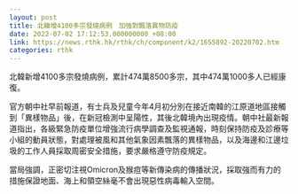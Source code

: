 ```yaml
---
layout: post
title: 北韓增4100多宗發燒病例　加強對飄落異物防疫
date: 2022-07-02 17:12:53.000000000 +08:00
link: https://news.rthk.hk/rthk/ch/component/k2/1655892-20220702.htm
categories: rthk
---
```


北韓新增4100多宗發燒病例，累計474萬8500多宗，其中474萬1000多人已經康復。

官方朝中社早前報道，有士兵及兒童今年4月初分別在接近南韓的江原道地區接觸到「異樣物品」後，在新冠檢測中呈陽性，其後北韓境內出現疫情。朝中社最新報道指出，各級緊急防疫單位增強流行病學調查及監視通報，時刻保持防疫及診療等小組的動員狀態，對處理被風和其他氣象因素飄落的異樣物品，以及海邊和江邊垃圾的工作人員採取周密安全措施，要求嚴格遵守防疫規定。

當局強調，正密切注視Omicron及猴痘等新傳染病的傳播狀況，採取強而有力的措施保證地面、海上和領空絲毫不會出現惡性病毒輸入空間。
